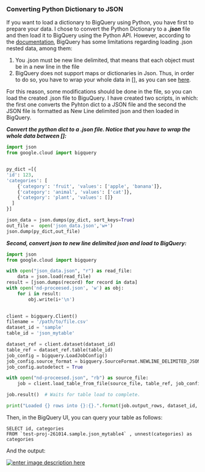 ### Converting Python Dictionary to JSON

If you want to load a dictionary to BigQuery using Python, you have first to prepare your data. I chose to convert the Python Dictionary to a ***.json*** file and then load it to BigQuery using the Python API. However, according to the [documentation][1], BigQuery has some limitations regarding loading .json nested data, among them: 

 1. You .json must be new line delimited, that means that each object must be in a new line in the file
 2. BigQuery does not support maps or dictionaries in Json. Thus, in order to do so, you have to wrap your whole data in [], as you can see [here][1].

For this reason, some modifications should be done in the file, so you can load the created .json file to BiguQuery. I have created two scripts, in which: the first one converts the Pyhton dict to a JSON file and the second the JSON file is formatted as New Line delimited json and then loaded in BigQuery.

***Convert the python dict to a .json file. Notice that you have to wrap the whole data between []:***

```python
import json
from google.cloud import bigquery


py_dict =[{
'id': 123, 
'categories': [
    {'category': 'fruit', 'values': ['apple', 'banana']}, 
    {'category': 'animal', 'values': ['cat']},
    {'category': 'plant', 'values': []}
  ]
}]

json_data = json.dumps(py_dict, sort_keys=True)
out_file =  open('json_data.json','w+')
json.dump(py_dict,out_file)
```

***Second, convert json to new line delimited json and load to BigQuery:***

```python 
import json
from google.cloud import bigquery

with open("json_data.json", "r") as read_file:
    data = json.load(read_file)
result = [json.dumps(record) for record in data]
with open('nd-proceesed.json', 'w') as obj:
    for i in result:
        obj.write(i+'\n')
       

client = bigquery.Client()
filename = '/path/to/file.csv'
dataset_id = 'sample'
table_id = 'json_mytable'

dataset_ref = client.dataset(dataset_id)
table_ref = dataset_ref.table(table_id)
job_config = bigquery.LoadJobConfig()
job_config.source_format = bigquery.SourceFormat.NEWLINE_DELIMITED_JSON
job_config.autodetect = True

with open("nd-proceesed.json", "rb") as source_file:
    job = client.load_table_from_file(source_file, table_ref, job_config=job_config)

job.result()  # Waits for table load to complete.

print("Loaded {} rows into {}:{}.".format(job.output_rows, dataset_id, table_id))
```

Then, in the BigQuery UI, you can query your table as follows:

    SELECT id, categories
    FROM `test-proj-261014.sample.json_mytable4` , unnest(categories) as categories

And the output:

[![enter image description here][2]][2]


  [1]: https://cloud.google.com/bigquery/docs/loading-data-cloud-storage-json#limitations
  [2]: https://i.stack.imgur.com/G2PsI.png
